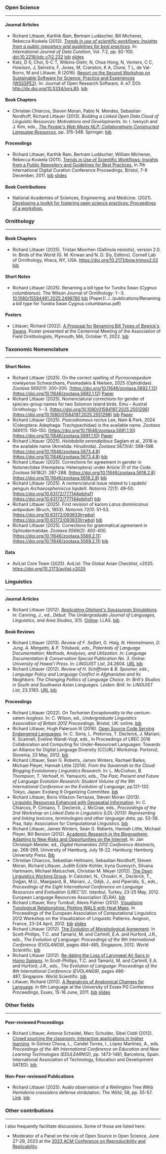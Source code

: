 ### Open Science
<hr />

#### Journal Articles
* Richard Littauer, Karthik Ram, Bertram Ludäscher, Bill Michener, Rebecca Koskela (2012). [_Trends in use of scientific workflows: Insights from a public repository and guidelines for best practices_](http://ijdc.net/index.php/ijdc/article/download/222/291). In: _International Journal of Data Curation_, Vol. 7:2, pp. 92-100. [doi:10.2218/ijdc.v7i2.232](http://ijdc.net/index.php/ijdc/article/view/222) [bib](https://www.burntfen.com/publications/bib/LittIJDC.bib) [slides](https://www.slideshare.net/RichLitt/trends-in-use-of-scientific-workflows-insights-from-a-public-repository-and-recommendations-for-best-practices)
* Katz, D S, Choi, S-C T, Wilkins-Diehr, N, Chue Hong, N, Venters, C C, Howison, J, Seinstra, F, Jones, M, Cranston, K A, Clune, T L, de Val-Borro, M and Littauer, R (2016). [Report on the Second Workshop on Sustainable Software for Science: Practice and Experiences (WSSSPE2)](http://dx.doi.org/10.5334/jors.85). In: Journal of Open Research Software, 4: e7. DOI: http://dx.doi.org/10.5334/jors.85. [bib](https://www.burntfen.com/publications/bib/wssspe2.bib)

#### Book Chapters
* Christian Chiarcos, Steven Moran, Pablo N. Mendes, Sebastian Nordhoff, Richard Littauer (2013). _Building a Linked Open Data Cloud of Linguistic Resources: Motivations and Developments_. In: I. Ivenych and J. Kim, eds., [_The People's Web Meets NLP: Collaboratively Constructed Language Resources,_](http://www.springer.com/education+%26+language/linguistics/book/978-3-642-35084-9) pp. 315-348. Springer. [bib](https://www.burntfen.com/publications/bib/ChiarcosLOD.bib)

#### Proceedings

* Richard Littauer, Karthik Ram, Bertram Ludäscher, William Michener, Rebecca Koskela (2011). <a href="https://www.burntfen.com/publications/LittIDCC.pdf">Trends in Use of Scientific Workflows: Insights from a Public Repository and Guidelines for Best Practices.</a> In 7th International Digital Curation Conference Proceedings, Bristol, 7-9 December, 2011. [bib](https://www.burntfen.com/publications/bib/LittIDCC.bib) [slides](http://www.slideshare.net/RichLitt/trends-in-use-of-scientific-workflows-insights-from-a-public-repository-and-recommendations-for-best-practices)

#### Book Contributions

* National Academies of Sciences, Engineering, and Medicine. (2021). <a href="https://nap.nationalacademies.org/catalog/26308/developing-a-toolkit-for-fostering-open-science-practices-proceedings-of">Developing a toolkit for fostering open science practices: Proceedings of a workshop.</a>

### Ornithology
<hr />

#### Book Chapters
* Richard Littauer (2025). Tristan Moorhen (Gallinula nesiotis), version 2.0. In: Birds of the World (G. M. Kirwan and N. D. Sly, Editors). Cornell Lab of Ornithology, Ithaca, NY, USA. https://doi.org/10.2173/bow.trimoo2.02 [bib](../../publications/bib/Littauer2025Botw.bib)

#### Short Notes
* Richard Littauer (2025). Renaming a bill type for Tundra Swan (*Cygnus columbianus*). The Wilson Journal of Ornithology: 1--3. [10.1080/15594491.2025.2498780](https://doi.org/10.1080/15594491.2025.2498780) [bib](../../publications/bib/Littauer2025Bewicks.bib) [Paper](../../publications/Renaming a bill type for Tundra Swan Cygnus columbianus.pdf)

#### Posters
* Littauer, Richard (2022). <a href="https://www.burntfen.com/publications/LittauerAFOBewicks.pdf">A Proposal for Renaming Bill Types of Bewick's Swans</a>. Poster presented at the Centennial Meeting of the Association of Field Ornithologists, Plymouth, MA, October 11, 2022. [bib](https://www.burntfen.com/publications/bib/LittauerAFOBewicks.bib)

### Taxonomic Nomenclature
<hr />

#### Short Notes
* Richard Littauer (2025). On the correct spelling of *Pycnocraspedum rowleyense* Schwarzhans, Psomadakis & Nielsen, 2025 (Ophidiidae). *Zootaxa 5692(1)*: 200–200. [https://doi.org/10.11646/zootaxa.5692.1.12](https://doi.org/10.11646/zootaxa.5692.1.12) [Paper](https://doi.org/10.11646/zootaxa.5692.1.12)
* Richard Littauer (2025). Nomenclatural corrections for gender of species-group names for two Solomon Island birds. Emu – Austral Ornithology: 1--3. [https://doi.org/10.1080/01584197.2025.2551298](https://doi.org/10.1080/01584197.2025.2551298) [bib](../../publications/bib/Littauer2025Emu.bib) [Paper](https://doi.org/10.1080/01584197.2025.2551298)
* Richard Littauer (2025). *Psacodromeus rectus* Lee, Nam & Park, 2024 (Coleoptera: Adephaga: Trachypachidae) is the available name. *Zootaxa 5691(1)*: 150–150. [https://doi.org/10.11646/zootaxa.5691.1.10](https://doi.org/10.11646/zootaxa.5691.1.10) [Paper](https://doi.org/10.11646/zootaxa.5691.1.10)
* Richard Littauer (2025). *Helobdella serendipitous* Saglam et al., 2018 is the available name (Annelida: Hirudinida). *Zootaxa 5673(4)*: 598–598. [https://doi.org/10.11646/zootaxa.5673.4.8](https://doi.org/10.11646/zootaxa.5673.4.8) [bib](../../publications/bib/Littauer2025ZootaxaHelobdella.bib)
* Richard Littauer (2025). Corrections for agreement in gender in Notonectidae (Hemiptera: Heteroptera) under Article 31 of the Code. *Zootaxa 5618(2)*: 287-288. [https://doi.org/10.11646/zootaxa.5618.2.8](https://doi.org/10.11646/zootaxa.5618.2.8) [bib](../../publications/bib/Littauer2025ZootaxaNotonectidae.bib)
* Richard Littauer (2025). A nomenclatural issue related to Lopdells’ penguin *Archaeospheniscus lopdelli*. *Notornis 72(1)*: 49–50. [https://doi.org/10.63172/777144pbjhsf](https://doi.org/10.63172/777144pbjhsf) [bib](../../publications/bib/Littauer2025NotornisLopdell.bib)
* Richard Littauer (2025). First revision of karoro *Larus dominicanus antipodum* (Bruch, 1853). *Notornis 72(1)*: 51–53. [https://doi.org/10.63172/093633lrrwbq](https://doi.org/10.63172/093633lrrwbq) [bib](../../publications/bib/Littauer2025NotornisKaroro.bib)
* Richard Littauer (2025). Corrections for grammatical agreement in Ophiodermatidae. *Zootaxa 5569(2)*: 400-400. [https://doi.org/10.11646/zootaxa.5569.2.11](https://doi.org/10.11646/zootaxa.5569.2.11) [bib](../../publications/bib/Littauer2025ZootaxaOphiodermatidae.bib)

#### Data
* AviList Core Team (2025). AviList: The Global Avian Checklist, v2025. https://doi.org/10.2173/avilist.v2025

### Linguistics
<hr />


#### Journal Articles
* Richard Littauer (2012). [_Replicating Oliphant's Saussurean Simulations_](https://www.burntfen.com/publications/LittDebut.pdf). In: Canning, J., ed., _Début: The Undergraduate Journal of Languages, Linguistics, and Area Studies_, 3(1). [Online](http://www.studyinglanguages.ac.uk/student\_voices/debut\_autumn\_2012): LLAS. [bib](https://www.burntfen.com/publications/bib/LittDebut.bib)

#### Book Reviews
* Richard Littauer (2013). _Review of F. Seifart, G. Haig, N. Himmelmann, D. Jung, A. Margetts, & P. Trilsbeek, eds., Potentials of Language Documentation: Methods, Analyses, and Utilization. In: Language Documentation & Conservation Special Publication No. 3. Online: University of Hawai'i Press._ In: _LINGUIST List_, 24.2604. [URL](http://linguistlist.org/pubs/reviews/get-review.cfm?SubID=12670360) [bib](https://www.burntfen.com/publications/bib/LittLinguist2013.bib)
* Richard Littauer (2012). _Review of H. Schiffman & B. Spooner, eds., Language Policy and Language Conflict in Afghanistan and Its Neighbors: The Changing Politics of Language Choice. In: Brill's Studies in South and Southwest Asian Languages. Leiden: Brill._ In: _LINGUIST List_, 23.3183. [URL](http://linguistlist.org/pubs/reviews/get-review.cfm?SubID=4553348) [bib](https://www.burntfen.com/publications/bib/LittLinguist.bib)

#### Proceedings

* Richard Littauer (2022). *On Tocharian Exceptionality to the* centum-satem *Isogloss*. In: C. Wilson, ed., *Undergraduate Linguistics Association of Britain 2012 Proceedings*. Bristol, UK: online. [bib](https://www.burntfen.com/publications/bib/LittULAB.bib)
* Richard Littauer, Hugh Paterson III (2016). [Open Source Code Serving Endangered Languages](https://github.com/RichardLitt/endangered-languages/raw/master/paper/Open%20Source%20Code%20Serving%20Endangered%20Languages.pdf). In: C. Soria, L. Pretorius, T. Declerck, J. Mariani, K. Scannell, Eveline Wandl-Vogt, eds., In Proceedings of LREC 2016 Collaboration and Computing for Under-Resourced Languages: Towards an Alliance for Digital Language Diversity (CCURL) Workshop. Portorož, Slovenia, 23 May, 2012. [bib](https://www.burntfen.com/publications/bib/CCURL.bib)
* Richard Littauer, Sean G. Roberts, James Winters, Rachael Bailes, Michael Pleyer, Hannah Little (2014). *From the Savannah to the Cloud: Blogging Evolutionary Linguistics Research*. In: L. McCrohon, B. Thompson, T. Verhoef, H. Yamauchi, eds., *The Past, Present and Future of Language Evolution Research: Student Volume of the 9th International Conference on the Evolution of Language*, pp.121-132. Tokyo, Japan: Evolang 9 Organizing Committee. [bib](https://www.burntfen.com/publications/bib/LittEvoC.bib)
* Richard Littauer, Boris Villazon-Terrazas, Steven Moran (2013). [Linguistic Resources Enhanced with Geospatial Information](http://www.aclweb.org/anthology/W13-5508). In: C. Chiarcos, P. Cimiano, T. Declerck, J. McCrae, eds., *Proceedings of the 2nd Workshop on Linked Data in Linguistics (LDL-2013): Representing and linking lexicons, terminologies and other language data*, pp. 53-58. Pisa, Italy: Association for Computational Linguistics. [bib](https://www.burntfen.com/publications/bib/LittLDL.bib)
* Richard Littauer, James Winters, Seán G. Roberts, Hannah Little, Michael Pleyer, Bill Benzon (2012). [Academic Research in the Blogosphere: Adapting to New Risks and Opportunities on the Internet](https://www.burntfen.com/publications/LittDH.pdf). In: Jan Christoph Meister, ed., _Digital Humanities 2012 Conference Abstracts_, pp. 268-269, University of Hamburg, July 16-22. Hamburg: Hamburg University Press. [Bib](https://www.burntfen.com/publications/bib/LittDH.bib)
* Christian Chiarcos, Sebastian Hellmann, Sebastian Nordhoff, Steven Moran, Richard Littauer, Judith Eckle-Kohler, Iryna Gurevych, Silvana Hartmann, Michael Matuschek, Christian M. Meyer (2012). [The Open Linguistics Working Group](https://www.burntfen.com/publications/OKFLREC.pdf). In Calzolari, N., Choukri, K., Declerck, T., Doğan, M.U., Maegaard, B., Mariani, J., Odijk, J., and Piperidis, S., eds., _Proceedings of the Eight International Conference on Language Resources and Evaluation (LREC'12)_. Istanbul, Turkey, 23-25 May, 2012. European Language Resources Association (ELRA). [bib](https://www.burntfen.com/publications/bib/OKFLREC.bib)
* Richard Littauer, Rory Turnbull, Alexis Palmer (2012). [Visualising Typological Relationships: Plotting WALS with Heat Maps](https://www.burntfen.com/publications/LittEACL.pdf). In Proceedings of the European Association of Computational Linguistics 2012 Workshop on the Visualization of Linguistic Patterns. Avignon, France, 23-24 April, 2012. [bib](https://www.burntfen.com/publications/bib/LittEACL.bib) [slides](https://www.slideshare.net/RichLitt/visualising-typological-relationships-plotting-wals-with-heat-maps)
* Richard Littauer (2012). <a href="https://www.burntfen.com/publications/LittEvoA.pdf">The Evolution of Morphological Agreement</a>. In Scott-Phillips, T.C. and Tamariz, M. and Cartmill, E.A. and Hurford, J.R., eds., _The Evolution of Language: Proceedings of the 9th International Conference (EVOLANG9)_, pages 484-485, Singapore, 2012. World Scientific. [bib](https://www.burntfen.com/publications/bib/LittEvoa.bib)
* Richard Littauer (2012). <a href="https://www.burntfen.com/publications/LittEvoB.pdf">Re-dating the Loss of Laryngeal Air Sacs in <em>Homo Sapiens</em></a>. In Scott-Phillips, T.C. and Tamariz, M. and Cartmill, E.A. and Hurford, J.R., eds., _The Evolution of Language: Proceedings of the 9th International Conference (EVOLANG9)_, pages 486-487, Singapore. World Scientific. [bib](https://www.burntfen.com/publications/bib/LittEvob.bib)
* Littauer, Richard (2012). <a href="https://www.burntfen.com/publications/LittEssex.docx">A Reanalysis of Anatomical Changes for Language</a>. In 6th Language at the University of Essex PG Conference Proceedings, Essex, 15-16 June, 2011. [bib](https://www.burntfen.com/publications/bib/LittEssex.bib) [slides](http://www.slideshare.net/RichLitt/a-reanalysis-of-anatomical-changes-for-language)


### Other fields
<hr />

#### Peer-reviewed Proceedings

* Richard Littauer, Antonia Scheidel, Marc Schulder, Sibel Ciddi (2012). [Crowd sourcing the classroom: Interactive applications in higher learning](https://www.burntfen.com/publications/LittEdulearn.pdf). In Gómez Chova, L., Candel Torres, I., López Martínez, A., eds. _Proceedings of the 4th International Conference on Education and New Learning Technologies (EDULEARN12)_, pp. 1473-1481, Barcelona, Spain. International Association of Technology, Education and Development (IATED). [bib](https://www.burntfen.com/publications/bib/LittEdulearn.bib)

#### Non-Peer-reviewed Publications

* Richard Littauer (2025). Audio observation of a Wellington Tree Wētā *Hemideina crassidens* defense stridulation. *The Wētā*, 58, pp. 55-57. [Link](https://weta.ento.org.nz/index.php/weta/article/view/434). [bib](https://www.burntfen.com/publications/bib/LittWeta.bib)

### Other contributions
<hr />

I also frequently facilitate discussions. Some of those are listed here:

* Moderator of a Panel on the role of Open Source in Open Science, June 27-29, 2023 at the <a href="https://acm-rep.github.io/2023/">2023 ACM Conference on Reproducibility and Replicability</a>.
